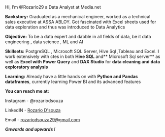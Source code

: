 Hi, I’m @Rozario29 a Data Analyst at Media.net

**Backstory:**
Graduated as a mechanical engineer, worked as a technical sales executive at ASSA ABLOY. 
Got fascinated with Excel sheets used for data exploration and thus was introduced to Data Analytics

**Objective:**
To be a data expert and dabble in all fields of data, be it data engineering , data science , ML and AI

**Skillsets:**
PostgreSQL , Microsoft SQL Server, Hive Sql ,Tableau and Excel. I work extensively with ctes in both **Hive SQL** and** Microsoft Sql server** as well as **Excel with Power Query** and **DAX Studio** for **data cleaning and data exploratory analysis** 

**Learning:**
Already have a little hands on with **Python and Pandas dataframes**, currently learning Power BI and its advanced features

**You can reach me at:**

Instagram - @rozariodsouza

LinkedIN - [Rozario D'souza](https://www.linkedin.com/in/rozario-d-souza-85522318b/)

Email - rozariodsouza29@gmail.com 

_**Onwards and upwards !**_

<!---
Rozario29/Rozario29 is a ✨ special ✨ repository because its `README.md` (this file) appears on your GitHub profile.
You can click the Preview link to take a look at your changes.
--->
